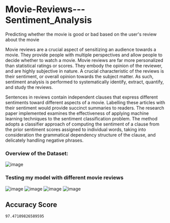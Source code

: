 # Movie-Reviews---Sentiment_Analysis
Predicting whether the movie is good or bad based on the user's review about the movie

Movie reviews are a crucial aspect of sensitizing an audience towards a movie. They provide people with multiple perspectives and allow people to decide whether to watch a movie. Movie reviews are far more personalized than statistical ratings or scores. They embody the opinion of the reviewer, and are highly subjective in nature. A crucial characteristic of the reviews is their sentiment, or overall opinion towards the subject matter. As such, sentiment analysis is performed to systematically identify, extract, quantify, and study the reviews.

Sentences in reviews contain independent clauses that express different sentiments toward different aspects of a movie. Labelling these articles with their sentiment would provide succinct summaries to readers. The research paper implemented examines the effectiveness of applying machine learning techniques to the sentiment classification problem. The method adopts a classifier approach of computing the sentiment of a clause from the prior sentiment scores assigned to individual words, taking into consideration the grammatical dependency structure of the clause, and delicately handling negative phrases.

### Overview of the Dataset:
![image](https://user-images.githubusercontent.com/36665975/49568501-2b604300-f957-11e8-9c3c-ab5626bfb0aa.png)

### Testing my model with different movie reviews

![image](https://user-images.githubusercontent.com/36665975/49569255-73806500-f959-11e8-9fdd-7fbb7f361abb.png)
![image](https://user-images.githubusercontent.com/36665975/49569381-c9550d00-f959-11e8-8489-34170d20c18b.png)
![image](https://user-images.githubusercontent.com/36665975/49569435-f2759d80-f959-11e8-96b9-9f52d9b65c38.png)
![image](https://user-images.githubusercontent.com/36665975/49569480-0b7e4e80-f95a-11e8-829e-f4e712d8107e.png)


## Accuracy Score
    97.47109826589595
